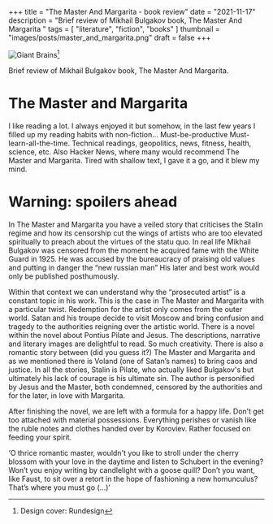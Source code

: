 +++
title = "The Master And Margarita - book review"
date = "2021-11-17"
description = "Brief review of Mikhail Bulgakov book, The Master And Margarita "
tags = [
    "literature",
    "fiction",
    "books"
]
thumbnail = "images/posts/master_and_margarita.png"
draft = false
+++

![Giant Brains](/images/posts/master_and_margarita.png "Master and Margarita")[^1]

[^1]: Design cover: Rundesign

Brief review of Mikhail Bulgakov book, The Master And Margarita.
<!--more-->


# The Master and Margarita

I like reading a lot. I always enjoyed it but somehow, in the last few years I filled up my reading habits with non-fiction... Must-be-productive Must-learn-all-the-time. Technical readings, geopolitics, news, fitness, health, science, etc. Also Hacker News, where many would recommend The Master and Margarita. Tired with shallow text, I gave it a go, and it blew my mind.

# Warning: spoilers ahead

In The Master and Margarita you have a veiled story that criticises the Stalin regime and how its censorship cut the wings of artists who are too elevated spiritually to preach about the virtues of the statu quo. In real life Mikhail Bulgakov was censored from the moment he acquired fame with the White Guard in 1925. He was accused by the bureaucracy of praising old values and putting in danger the “new russian man” His later and best work would only be published posthumously.

Within that context we can understand why the “prosecuted artist” is a constant topic in his work. This is the case in The Master and Margarita with a particular twist. Redemption for the artist only comes from the outer world. Satan and his troupe decide to visit Moscow and bring confusion and tragedy to the authorities reigning over the artistic world. There is a novel within the novel about Pontius Pilate and  Jesus. The descriptions, narrative and literary images are delightful to read. So much creativity. There is also a romantic story between (did you guess it?) The Master and Margarita and as we mentioned there is Voland (one of Satan’s names) to bring caos and justice. In all the stories, Stalin is Pilate, who actually liked Bulgakov's but ultimately his lack of courage is his ultimate sin. The author is personified by Jesus and the Master, both condemned, censored by the authorities and for the later, in love with Margarita.   

After finishing the novel, we are left with a formula for a happy life. Don’t get too attached with material possessions. Everything perishes or vanish like the ruble notes and clothes handed over by Koroviev. Rather focused on feeding your spirit. 

‘O thrice romantic master, wouldn't you like to stroll under the cherry blossom with your love in the daytime and listen to Schubert in the evening? Won’t you enjoy writing by candlelight with a goose quill? Don’t you want, like Faust, to sit over a retort in the hope of fashioning a new homunculus? That’s where you must go (...)’
